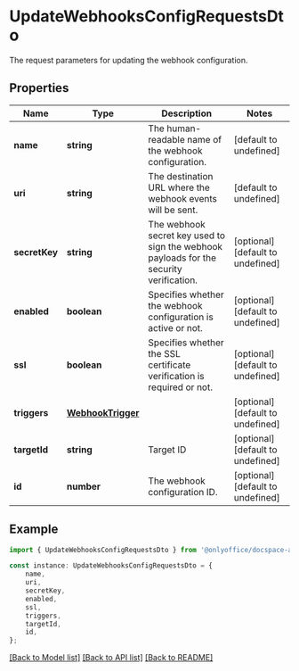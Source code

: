 # UpdateWebhooksConfigRequestsDto

The request parameters for updating the webhook configuration.

## Properties

Name | Type | Description | Notes
------------ | ------------- | ------------- | -------------
**name** | **string** | The human-readable name of the webhook configuration. | [default to undefined]
**uri** | **string** | The destination URL where the webhook events will be sent. | [default to undefined]
**secretKey** | **string** | The webhook secret key used to sign the webhook payloads for the security verification. | [optional] [default to undefined]
**enabled** | **boolean** | Specifies whether the webhook configuration is active or not. | [optional] [default to undefined]
**ssl** | **boolean** | Specifies whether the SSL certificate verification is required or not. | [optional] [default to undefined]
**triggers** | [**WebhookTrigger**](WebhookTrigger.md) |  | [optional] [default to undefined]
**targetId** | **string** | Target ID | [optional] [default to undefined]
**id** | **number** | The webhook configuration ID. | [optional] [default to undefined]

## Example

```typescript
import { UpdateWebhooksConfigRequestsDto } from '@onlyoffice/docspace-api-typescript';

const instance: UpdateWebhooksConfigRequestsDto = {
    name,
    uri,
    secretKey,
    enabled,
    ssl,
    triggers,
    targetId,
    id,
};
```

[[Back to Model list]](../README.md#documentation-for-models) [[Back to API list]](../README.md#documentation-for-api-endpoints) [[Back to README]](../README.md)
